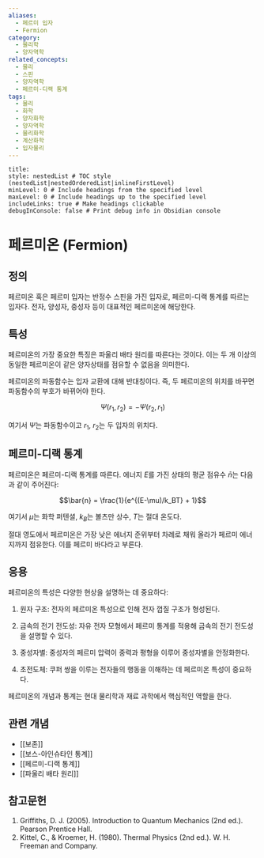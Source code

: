 ```yaml
---
aliases:
  - 페르미 입자
  - Fermion
category:
  - 물리학
  - 양자역학
related_concepts:
  - 물리
  - 스핀
  - 양자역학
  - 페르미-디랙 통계
tags:
  - 물리
  - 화학
  - 양자화학
  - 양자역학
  - 물리화학
  - 계산화학
  - 입자물리
---
```


```table-of-contents
title: 
style: nestedList # TOC style (nestedList|nestedOrderedList|inlineFirstLevel)
minLevel: 0 # Include headings from the specified level
maxLevel: 0 # Include headings up to the specified level
includeLinks: true # Make headings clickable
debugInConsole: false # Print debug info in Obsidian console
```

# 페르미온 (Fermion)

## 정의

페르미온 혹은 페르미 입자는 반정수 스핀을 가진 입자로, 페르미-디랙 통계를 따르는 입자다. 전자, 양성자, 중성자 등이 대표적인 페르미온에 해당한다.

## 특성

페르미온의 가장 중요한 특징은 파울리 배타 원리를 따른다는 것이다. 이는 두 개 이상의 동일한 페르미온이 같은 양자상태를 점유할 수 없음을 의미한다. 

페르미온의 파동함수는 입자 교환에 대해 반대칭이다. 즉, 두 페르미온의 위치를 바꾸면 파동함수의 부호가 바뀌어야 한다.

$$\Psi(r_1, r_2) = -\Psi(r_2, r_1)$$

여기서 $\Psi$는 파동함수이고 $r_1$, $r_2$는 두 입자의 위치다.

## 페르미-디랙 통계

페르미온은 페르미-디랙 통계를 따른다. 에너지 $E$를 가진 상태의 평균 점유수 $\bar{n}$는 다음과 같이 주어진다:

$$\bar{n} = \frac{1}{e^{(E-\mu)/k_BT} + 1}$$

여기서 $\mu$는 화학 퍼텐셜, $k_B$는 볼츠만 상수, $T$는 절대 온도다.

절대 영도에서 페르미온은 가장 낮은 에너지 준위부터 차례로 채워 올라가 페르미 에너지까지 점유한다. 이를 페르미 바다라고 부른다.

## 응용

페르미온의 특성은 다양한 현상을 설명하는 데 중요하다:

1. 원자 구조: 전자의 페르미온 특성으로 인해 전자 껍질 구조가 형성된다.

2. 금속의 전기 전도성: 자유 전자 모형에서 페르미 통계를 적용해 금속의 전기 전도성을 설명할 수 있다.

3. 중성자별: 중성자의 페르미 압력이 중력과 평형을 이루어 중성자별을 안정화한다.

4. 초전도체: 쿠퍼 쌍을 이루는 전자들의 행동을 이해하는 데 페르미온 특성이 중요하다.

페르미온의 개념과 통계는 현대 물리학과 재료 과학에서 핵심적인 역할을 한다.



## 관련 개념

- [[보존]]
- [[보스-아인슈타인 통계]]
- [[페르미-디랙 통계]]
- [[파울리 배타 원리]]

## 참고문헌

1. Griffiths, D. J. (2005). Introduction to Quantum Mechanics (2nd ed.). Pearson Prentice Hall.
2. Kittel, C., & Kroemer, H. (1980). Thermal Physics (2nd ed.). W. H. Freeman and Company.